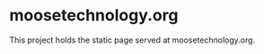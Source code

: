 moosetechnology.org
===================

This project holds the static page served at moosetechnology.org.
